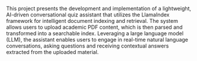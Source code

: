 This project presents the development and implementation of a lightweight, AI-driven 
conversational quiz assistant that utilizes the LlamaIndex framework for intelligent 
document indexing and retrieval. The system allows users to upload academic PDF 
content, which is then parsed and transformed into a searchable index. Leveraging a large 
language model (LLM), the assistant enables users to engage in real-time natural language 
conversations, asking questions and receiving contextual answers extracted from the 
uploaded material.
